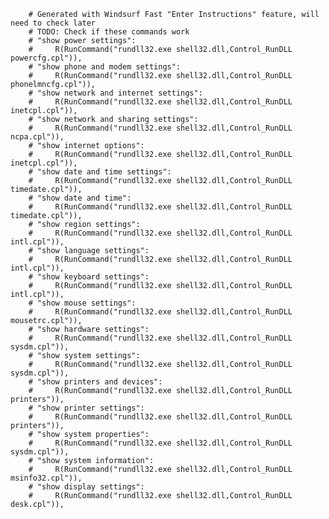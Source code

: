         # Generated with Windsurf Fast "Enter Instructions" feature, will need to check later
        # TODO: Check if these commands work
        # "show power settings":
        #     R(RunCommand("rundll32.exe shell32.dll,Control_RunDLL powercfg.cpl")),
        # "show phone and modem settings":
        #     R(RunCommand("rundll32.exe shell32.dll,Control_RunDLL phonelmncfg.cpl")),
        # "show network and internet settings":
        #     R(RunCommand("rundll32.exe shell32.dll,Control_RunDLL inetcpl.cpl")),
        # "show network and sharing settings":
        #     R(RunCommand("rundll32.exe shell32.dll,Control_RunDLL ncpa.cpl")),
        # "show internet options":
        #     R(RunCommand("rundll32.exe shell32.dll,Control_RunDLL inetcpl.cpl")),
        # "show date and time settings":
        #     R(RunCommand("rundll32.exe shell32.dll,Control_RunDLL timedate.cpl")),
        # "show date and time":
        #     R(RunCommand("rundll32.exe shell32.dll,Control_RunDLL timedate.cpl")),
        # "show region settings":
        #     R(RunCommand("rundll32.exe shell32.dll,Control_RunDLL intl.cpl")),
        # "show language settings":
        #     R(RunCommand("rundll32.exe shell32.dll,Control_RunDLL intl.cpl")),
        # "show keyboard settings":
        #     R(RunCommand("rundll32.exe shell32.dll,Control_RunDLL intl.cpl")),
        # "show mouse settings":
        #     R(RunCommand("rundll32.exe shell32.dll,Control_RunDLL mousetrc.cpl")),
        # "show hardware settings":
        #     R(RunCommand("rundll32.exe shell32.dll,Control_RunDLL sysdm.cpl")),
        # "show system settings":
        #     R(RunCommand("rundll32.exe shell32.dll,Control_RunDLL sysdm.cpl")),
        # "show printers and devices":
        #     R(RunCommand("rundll32.exe shell32.dll,Control_RunDLL printers")),
        # "show printer settings":
        #     R(RunCommand("rundll32.exe shell32.dll,Control_RunDLL printers")),
        # "show system properties":
        #     R(RunCommand("rundll32.exe shell32.dll,Control_RunDLL sysdm.cpl")),
        # "show system information":
        #     R(RunCommand("rundll32.exe shell32.dll,Control_RunDLL msinfo32.cpl")),
        # "show display settings":
        #     R(RunCommand("rundll32.exe shell32.dll,Control_RunDLL desk.cpl")),